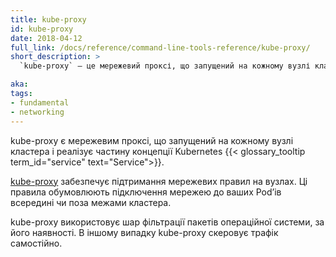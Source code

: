 ```yaml
---
title: kube-proxy
id: kube-proxy
date: 2018-04-12
full_link: /docs/reference/command-line-tools-reference/kube-proxy/
short_description: >
  `kube-proxy` — це мережевий проксі, що запущений на кожному вузлі кластера.

aka:
tags:
- fundamental
- networking
---
```


kube-proxy є мережевим проксі, що запущений на кожному вузлі кластера і реалізує частину концепції Kubernetes {{< glossary_tooltip term_id="service" text="Service">}}.

<!--more-->

[kube-proxy](/uk/docs/reference/command-line-tools-reference/kube-proxy/) забезпечує підтримання мережевих правил на вузлах. Ці правила обумовлюють підключення мережею до ваших Podʼів всередині чи поза межами кластера.

kube-proxy використовує шар фільтрації пакетів операційної системи, за його наявності. В іншому випадку kube-proxy скеровує трафік самостійно.
